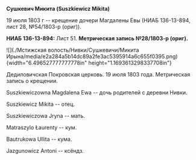 **Сушкевич Микита (Suszkiewicz Mikita)**

19 июля 1803 г -- крещение дочери Магдалены Евы (НИАБ 136-13-894, лист
28, №54/1803-р (ориг)).

**НИАБ 136-13-894:** Лист 51. **Метрическая запись №28/1803-р (ориг).**

![](./Мстижская волость/Нивки/Сушкевичи/Микита Ирына/media/e2a284a5b14dc89a2fe3ac5395914a6c655f0395.png){width="6.496527777777778in"
height="1.1693613298337708in"}

Дедиловичская Покровская церковь. 19 июля 1803 года. Метрическая запись
о крещении.

Suszkiewiczowna Magdalena Ewa -- дочь родителей с деревни Нивки.

Suszkiewicz Mikita -- отец.

Suszkiewiczowa Jryna -- мать.

Matraszylo Łaurenty -- кум.

Bautrukowa Ullita -- кума.

Jazgunowicz Antoni -- ксёндз.
